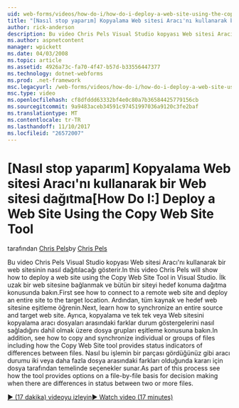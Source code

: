 ```yaml
---
uid: web-forms/videos/how-do-i/how-do-i-deploy-a-web-site-using-the-copy-web-site-tool
title: "[Nasıl stop yaparım] Kopyalama Web sitesi Aracı'nı kullanarak bir Web sitesi dağıtma | Microsoft Docs"
author: rick-anderson
description: Bu video Chris Pels Visual Studio kopyası Web sitesi Aracı'nı kullanarak bir web sitesinin nasıl dağıtılacağı gösterir. İlk uzak bir web sitesine bağlanmak nasıl bakın ve...
ms.author: aspnetcontent
manager: wpickett
ms.date: 04/03/2008
ms.topic: article
ms.assetid: 4926a73c-fa70-4f47-b57d-b33556447377
ms.technology: dotnet-webforms
ms.prod: .net-framework
msc.legacyurl: /web-forms/videos/how-do-i/how-do-i-deploy-a-web-site-using-the-copy-web-site-tool
msc.type: video
ms.openlocfilehash: cf8dfddd63332bf4e0c80a7b36584425779156cb
ms.sourcegitcommit: 9a9483aceb34591c97451997036a9120c3fe2baf
ms.translationtype: MT
ms.contentlocale: tr-TR
ms.lasthandoff: 11/10/2017
ms.locfileid: "26572007"
---
```

<a name="how-do-i-deploy-a-web-site-using-the-copy-web-site-tool"></a><span data-ttu-id="f9d5a-104">[Nasıl stop yaparım] Kopyalama Web sitesi Aracı'nı kullanarak bir Web sitesi dağıtma</span><span class="sxs-lookup"><span data-stu-id="f9d5a-104">[How Do I:] Deploy a Web Site Using the Copy Web Site Tool</span></span>
====================
<span data-ttu-id="f9d5a-105">tarafından [Chris Pels](https://twitter.com/chrispels)</span><span class="sxs-lookup"><span data-stu-id="f9d5a-105">by [Chris Pels](https://twitter.com/chrispels)</span></span>

<span data-ttu-id="f9d5a-106">Bu video Chris Pels Visual Studio kopyası Web sitesi Aracı'nı kullanarak bir web sitesinin nasıl dağıtılacağı gösterir.</span><span class="sxs-lookup"><span data-stu-id="f9d5a-106">In this video Chris Pels will show how to deploy a web site using the Copy Web Site Tool in Visual Studio.</span></span> <span data-ttu-id="f9d5a-107">İlk uzak bir web sitesine bağlanmak ve bütün bir siteyi hedef konuma dağıtma konusunda bakın.</span><span class="sxs-lookup"><span data-stu-id="f9d5a-107">First see how to connect to a remote web site and deploy an entire site to the target location.</span></span> <span data-ttu-id="f9d5a-108">Ardından, tüm kaynak ve hedef web sitesine eşitleme öğrenin.</span><span class="sxs-lookup"><span data-stu-id="f9d5a-108">Next, learn how to synchronize an entire source and target web site.</span></span> <span data-ttu-id="f9d5a-109">Ayrıca, kopyalama ve tek tek veya Web sitesini kopyalama aracı dosyaları arasındaki farklar durum göstergelerini nasıl sağladığını dahil olmak üzere dosya grupları eşitleme konusuna bakın.</span><span class="sxs-lookup"><span data-stu-id="f9d5a-109">In addition, see how to copy and synchronize individual or groups of files including how the Copy Web Site tool provides status indicators of differences between files.</span></span> <span data-ttu-id="f9d5a-110">Nasıl bu işlemin bir parçası gördüğünüz gibi aracı durumu iki veya daha fazla dosya arasındaki farkları olduğunda kararı için dosya tarafından temelinde seçenekler sunar.</span><span class="sxs-lookup"><span data-stu-id="f9d5a-110">As part of this process see how the tool provides options on a file-by-file basis for decision making when there are differences in status between two or more files.</span></span>

[<span data-ttu-id="f9d5a-111">&#9654; (17 dakika) videoyu izleyin</span><span class="sxs-lookup"><span data-stu-id="f9d5a-111">&#9654; Watch video (17 minutes)</span></span>](https://channel9.msdn.com/Blogs/ASP-NET-Site-Videos/how-do-i-deploy-a-web-site-using-the-copy-web-site-tool)

